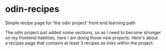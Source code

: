 # odin-recipes
Simple recipe page for 'the odin project' front end learning path

The odin project just added some sections, so as I need to become stronger on my frontend hablities, here I am doing those new projects. 
Here's about a recipes page that contains at least 3 recipes as links within the project.